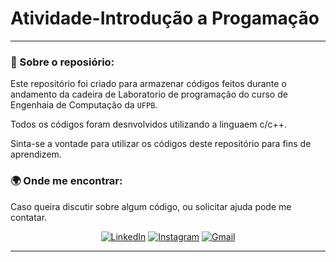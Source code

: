 # Atividade-Introdução a Progamação

---
### 👀 Sobre o reposiório:

Este repositório foi criado para armazenar códigos feitos durante o andamento da cadeira de Laboratorio de programação do curso de Engenhaia de Computação da `UFPB`.</br>

Todos os códigos foram desnvolvidos utilizando a linguaem c/c++.</br>

Sinta-se a vontade para utilizar os códigos deste repositório para fins de aprendizem.

### 🌍 Onde me encontrar:

Caso queira discutir sobre algum código, ou solicitar ajuda pode me contatar.

<div align='center'>

  [![LinkedIn](https://img.shields.io/badge/LinkedIn-blue?style=for-the-badge&logo=linkedin&logoColor=white)](https://www.linkedin.com/in/pedro-cavalcante-898242185/)
  [![Instagram](https://img.shields.io/badge/Instagram-purple?style=for-the-badge&logo=instagram&logoColor=white)](https://www.instagram.com/pedr0cavalcante/)
  [![Gmail](https://img.shields.io/badge/Gmail-darkred?style=for-the-badge&logo=gmail&logoColor=white)](mailto:pedro.ricardo@academico.ufpb.br)
</div>

---

